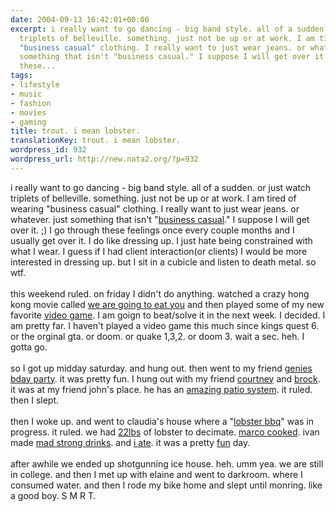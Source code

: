 ```yaml
---
date: 2004-09-13 16:42:01+00:00
excerpt: i really want to go dancing - big band style. all of a sudden. or just watch
  triplets of belleville. something. just not be up or at work. I am tired of wearing
  "business casual" clothing. I really want to just wear jeans. or whatever. just
  something that isn't "business casual." I suppose I will get over it. ;) I go through
  these...
tags:
- lifestyle
- music
- fashion
- movies
- gaming
title: trout. i mean lobster.
translationKey: trout. i mean lobster.
wordpress_id: 932
wordpress_url: http://new.nata2.org/?p=932
---
```


i really want to go dancing - big band style. all of a sudden. or just watch triplets of belleville. something. just not be up or at work. I am tired of wearing "business casual" clothing. I really want to just wear jeans. or whatever. just something that isn't "<a href="http://www.businesscasualdress.com/illustration.jpg">business casual</a>." I suppose I will get over it. ;) I go through these feelings once every couple months and I usually get over it. I do like dressing up. I just hate being constrained with what I wear. I guess if I had client interaction(or clients) I would be more interested in dressing up. but I sit in a cubicle and listen to death metal. so wtf. <br/><br/>this weekend ruled. on friday I didn't do anything. watched a crazy hong kong movie called <a href="http://www.rottentomatoes.com/m/we_are_going_to_eat_you/">we are going to eat you</a> and then played some of my new favorite <a href="http://www.zelda.com/fourswords/launch/">video game</a>. I am goign to beat/solve it in the next week. I decided. I am pretty far. I haven't played a video game this much since kings quest 6. or the orginal gta. or doom. or quake 1,3,2. or doom 3. wait a sec. heh. I gotta go. <br/><br/>so I got up midday saturday. and hung out. then went to my friend <a href="https://web.archive.org/web/20030814003134/http://www.nata2.info//pictures/misc/phone_camera/nokia_6600/130920040005/Nokia6600(518).jpg">genies bday party</a>. it was pretty fun. I hung out with my friend <a href="https://web.archive.org/web/20030814003134/http://www.nata2.info//pictures/misc/phone_camera/nokia_6600/130920040005/Nokia6600(514).jpg">courtney</a> and <a href="https://web.archive.org/web/20030814003134/http://www.nata2.info//pictures/misc/phone_camera/nokia_6600/130920040005/Nokia6600(521).jpg">brock</a>. it was at my friend john's place. he has an <a href="https://web.archive.org/web/20030814003134/http://www.nata2.info//pictures/misc/phone_camera/nokia_6600/130920040005/Nokia6600(519).jpg">amazing patio system</a>. it ruled. then I slept. <br/><br/>then I woke up. and went to claudia's house where a "<a href="https://web.archive.org/web/20030814003134/http://www.nata2.info//pictures/misc/phone_camera/nokia_6600/130920040005/Nokia6600(526).jpg">lobster bbq</a>" was in progress. it ruled. we had <a href="https://web.archive.org/web/20030814003134/http://www.nata2.info//pictures/misc/phone_camera/nokia_6600/130920040005/Nokia6600(524).jpg">22lbs</a> of lobster to decimate. <a href="https://web.archive.org/web/20030814003134/http://www.nata2.info//pictures/misc/phone_camera/nokia_6600/130920040005/Nokia6600(528).jpg">marco cooked</a>. ivan made <a href="https://web.archive.org/web/20030814003134/http://www.nata2.info//pictures/misc/phone_camera/nokia_6600/130920040005/Nokia6600(527).jpg">mad strong drinks</a>. and <a href="https://web.archive.org/web/20030814003134/http://www.nata2.info//pictures/misc/phone_camera/nokia_6600/130920040005/Nokia6600(531).jpg">i ate</a>. it was a pretty <a href="https://web.archive.org/web/20030814003134/http://www.nata2.info//pictures/misc/phone_camera/nokia_6600/130920040005/Nokia6600(529).jpg">fun</a> day. <br/><br/>after awhile we ended up shotgunning ice house. heh. umm yea. we are still in college. and then I met up with elaine and went to darkroom. where I consumed water. and then I rode my bike home and slept until monring. like a good boy. S M R T.
